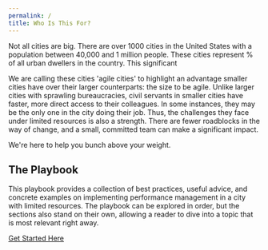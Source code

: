 ```yaml
---
permalink: /
title: Who Is This For?
---
```


Not all cities are big. There are over 1000 cities in the United States with a population
between 40,000 and 1 million people. These cities represent % of all urban dwellers in the country.
This significant

We are calling these cities 'agile cities' to highlight an advantage smaller cities have
over their larger counterparts: the size to be agile. Unlike larger cities with sprawling
bureaucracies, civil servants in smaller cities have faster, more direct access to their
colleagues. In some instances, they may be the only one in the city doing their job.
Thus, the challenges they face under limited resources is also a strength. There are fewer
roadblocks in the way of change, and a small, committed team can make a significant
impact.

We're here to help you bunch above your weight.

## The Playbook

This playbook provides a collection of best practices, useful advice, and
concrete examples on implementing performance management in a city with limited resources.
The playbook can be explored in order, but the sections also stand on their own,
allowing a reader to dive into a topic that is most relevant right away.

[Get Started Here](1-where-to-start.html)
